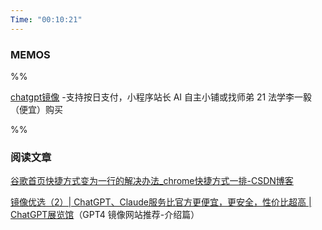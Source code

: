 ```yaml
---
Time: "00:10:21"
---
```


### MEMOS

%%

[chatgpt镜像](https://www.chatplus.cc/) -支持按日支付，小程序站长 AI 自主小铺或找师弟 21 法学李一毅（便宜）购买

%%
### 阅读文章

[谷歌首页快捷方式变为一行的解决办法\_chrome快捷方式一排-CSDN博客](https://blog.csdn.net/m0_49140390/article/details/141668949)

[镜像优选（2）| ChatGPT、Claude服务比官方更便宜，更安全，性价比超高 | ChatGPT展览馆](https://chatgptshow.com/blog/mirror_site/chatgpt4_mirror_site2.html)（GPT4 镜像网站推荐-介绍篇）


